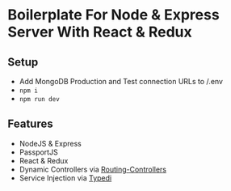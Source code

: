 # Boilerplate For Node & Express Server With React & Redux

## Setup
- Add MongoDB Production and Test connection URLs to /.env
- `npm i`
- `npm run dev`

## Features
- NodeJS & Express
- PassportJS
- React & Redux
- Dynamic Controllers via [Routing-Controllers](https://github.com/typestack/routing-controllers)
- Service Injection via [Typedi](https://github.com/typestack/typedi)